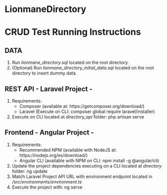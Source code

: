 # LionmaneDirectory
<h1>CRUD Test Running Instructions</h1>

<h2>DATA</h2>
<ol>
    <li>Run <i>lionmane_directory.sql</i> located on the root directory.</li>
    <li>(Optional) Run <i>lionmane_directory_initial_data.sql</i> located on the root directory to insert dummy data.</li>
</ol>

<h2>REST API - Laravel Project -</h2>
<ol>
    <li>Requirements:
        <ul>
            <li>Composer (available at: https://getcomposer.org/download/)</li>
            <li>Laravel (Execute on CLI: composer global require laravel/installer)</li>
        </ul>
    </li>
    <li>Execute on CLI located at <i>directory_api</i> folder: php artisan serve</li>
</ol>

<h2>Frontend - Angular Project -</h2>
<ol>
    <li>Requirements:
        <ul>
            <li>Recommended NPM (available with NodeJS at: https://nodejs.org/es/download/)</li>
            <li>Angular CLI (available with NPM on CLI: npm install -g @angular/cli)</li>
        </ul>
    </li>
    <li>Update the project dependencies executing on a CLI located at <i>directory</i> folder: ng update</li>
    <li>Match Laravel Project API URL with environment endpoint located in <i>/src/environments/environment.ts</i></li>
    <li>Execute the project with: ng serve</li>
</ol>
